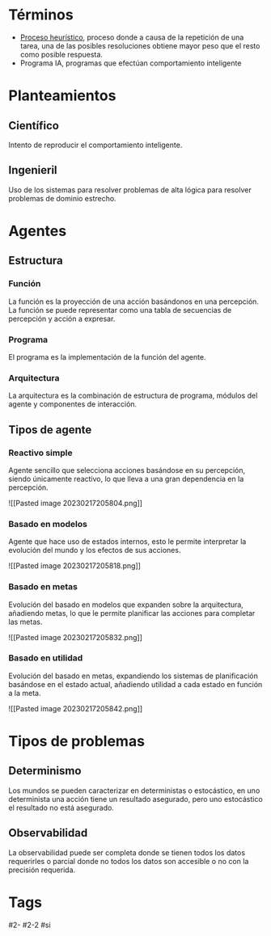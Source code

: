 # Términos
- [Proceso heurístico](https://en.wikipedia.org/wiki/Heuristic-systematic_model_of_information_processing), proceso donde a causa de la repetición de una tarea, una de las posibles resoluciones obtiene mayor peso que el resto como posible respuesta.
- Programa IA, programas que efectúan comportamiento inteligente

# Planteamientos
## Científico
Intento de reproducir el comportamiento inteligente.
## Ingenieril
Uso de los sistemas para resolver problemas de alta lógica para resolver problemas de dominio estrecho.
# Agentes
## Estructura
### Función
La función es la proyección de una acción basándonos en una percepción. La función se puede representar como una tabla de secuencias de percepción y acción a expresar.
### Programa
El programa es la implementación de la función del agente.
### Arquitectura
La arquitectura es la combinación de estructura de programa, módulos del agente y componentes de interacción.
## Tipos de agente
### Reactivo simple
Agente sencillo que selecciona acciones basándose en su percepción, siendo únicamente reactivo, lo que lleva a una gran dependencia en la percepción.

![[Pasted image 20230217205804.png]]

### Basado en modelos
Agente que hace uso de estados internos, esto le permite interpretar la evolución del mundo y los efectos de sus acciones.

![[Pasted image 20230217205818.png]]

### Basado en metas
Evolución del basado en modelos que expanden sobre la arquitectura, añadiendo metas, lo que le permite planificar las acciones para completar las metas.

![[Pasted image 20230217205832.png]]

### Basado en utilidad
Evolución del basado en metas, expandiendo los sistemas de planificación basándose en el estado actual, añadiendo utilidad a cada estado en función a la meta.

![[Pasted image 20230217205842.png]]

# Tipos de problemas
## Determinismo
Los mundos se pueden caracterizar en deterministas o estocástico, en uno determinista una acción tiene un resultado asegurado, pero uno estocástico el resultado no está asegurado.
## Observabilidad
La observabilidad puede ser completa donde se tienen todos los datos requerirles o parcial donde no todos los datos son accesible o no con la precisión requerida.
# Tags
#2- 
#2-2 
#si
